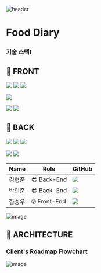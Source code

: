![header](https://capsule-render.vercel.app/api?type=waving&color=gradient&height=200&text=FoodDiary&fontAlign=70&fontAlignY=40&animation=t]]winkling)      

# Food Diary

### 기술 스택!



## :beer: FRONT

![](https://img.shields.io/badge/FRONT-JavaScript-EFD81D?style=for-the-badge&logo=TypeScript)
![](https://img.shields.io/badge/FRONT-HTML5-E85E28?style=for-the-badge&logo=HTML5)
![](https://img.shields.io/badge/FRONT-CSS3-2992C9?style=for-the-badge&logo=CSS3)

![](https://img.shields.io/badge/FRONT-React-61DAFB?style=for-the-badge&logo=React)

![](https://img.shields.io/badge/FRONT-VSCode-582B8D?style=for-the-badge&logo=VisualStudioCode)
![](https://img.shields.io/badge/FRONT-Bootstrap-1e97e8?style=for-the-badge&logo=Bootstrap)

## :jigsaw: BACK

![](https://img.shields.io/badge/BACK-Java-F7F7F7?style=for-the-badge&logo=Java)
![](https://img.shields.io/badge/BACK-Spring_boot-69AD3C?style=for-the-badge&logo=Spring-boot)
![](https://img.shields.io/badge/BACK-IntelliJ-010101?style=for-the-badge&logo=IntelliJIDEA)

![](https://img.shields.io/badge/BACK-Postman-f56933?style=for-the-badge&logo=Postman)
![](https://img.shields.io/badge/BACK-MySql-D68400?style=for-the-badge&logo=MySql)

|Name|Role|GitHub|
|------|---|---|
|김형준| :sunglasses: Back-End|[<img src="https://img.shields.io/badge/GitHub-ryanromaris-2992C9?style=for-the-badge&logo=CSS3/">](https://github.com/ryanromaris)|
|박민준| :sunglasses: Back-End|[<img src="https://img.shields.io/badge/GitHub-unicusstella-2992C9?style=for-the-badge&logo=CSS3/">](https://github.com/unicusstella)|
|한승우| :nerd_face: Front-End|[<img src="https://img.shields.io/badge/GitHub-sehan95-2992C9?style=for-the-badge&logo=CSS3/">](https://github.com/sehan95)|

![image](https://user-images.githubusercontent.com/85718995/137320396-f2f7e2c5-fcfa-49c1-9fb6-5b2f62b7c3e3.png)

## :hammer: ARCHITECTURE 

### Client's Roadmap Flowchart
![image](https://user-images.githubusercontent.com/85821497/137328228-cb6b0245-cb01-4658-8b15-89240c1c34ab.jpg)



